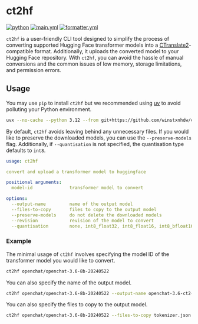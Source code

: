 # ct2hf

[![python](https://img.shields.io/badge/python-3.9%20|%203.10%20|%203.11%20|%203.12-blue)](https://www.python.org/)
[![main.yml](https://github.com/winstxnhdw/ct2hf/actions/workflows/main.yml/badge.svg)](https://github.com/winstxnhdw/ct2hf/actions/workflows/main.yml)
[![formatter.yml](https://github.com/winstxnhdw/ct2hf/actions/workflows/formatter.yml/badge.svg)](https://github.com/winstxnhdw/ct2hf/actions/workflows/formatter.yml)

`ct2hf` is a user-friendly CLI tool designed to simplify the process of converting supported Hugging Face transformer models into a [CTranslate2](https://github.com/OpenNMT/CTranslate2)-compatible format. Additionally, it uploads the converted model to your Hugging Face repository. With `ct2hf`, you can avoid the hassle of manual conversions and the common issues of low memory, storage limitations, and permission errors.

## Usage

You may use `pip` to install `ct2hf` but we recommended using [uv](https://github.com/astral-sh/uv) to avoid polluting your Python environment.

```bash
uvx --no-cache --python 3.12 --from git+https://github.com/winstxnhdw/ct2hf ct2hf --help
```

By default, `ct2hf` avoids leaving behind any unnecessary files. If you would like to preserve the downloaded models, you can use the `--preserve-models` flag. Additionally, if `--quantisation` is not specified, the quantisation type defaults to `int8`.

```yaml
usage: ct2hf

convert and upload a transformer model to huggingface

positional arguments:
  model-id              transformer model to convert

options:
  --output-name         name of the output model
  --files-to-copy       files to copy to the output model
  --preserve-models     do not delete the downloaded models
  --revision            revision of the model to convert
  --quantisation        none, int8_float32, int8_float16, int8_bfloat16, int16, float16, bfloat16, float32
```

### Example

The minimal usage of `ct2hf` involves specifying the model ID of the transformer model you would like to convert.

```bash
ct2hf openchat/openchat-3.6-8b-20240522
```

You can also specify the name of the output model.

```bash
ct2hf openchat/openchat-3.6-8b-20240522 --output-name openchat-3.6-ct2-int8
```

You can also specify the files to copy to the output model.

```bash
ct2hf openchat/openchat-3.6-8b-20240522 --files-to-copy tokenizer.json tokenizer_config.json
```
